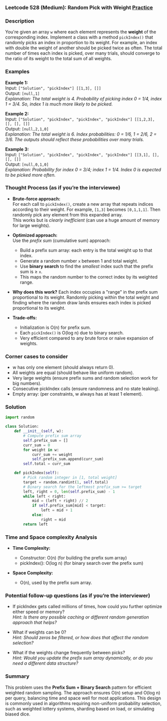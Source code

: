 ### Leetcode 528 (Medium): Random Pick with Weight [Practice](https://leetcode.com/problems/random-pick-with-weight)

### Description  
You're given an array `w` where each element represents the **weight** of the corresponding index. Implement a class with a method `pickIndex()` that randomly picks an index in proportion to its weight. For example, an index with double the weight of another should be picked twice as often. The total number of times each index is picked, over many trials, should converge to the ratio of its weight to the total sum of all weights.

### Examples  

**Example 1:**  
Input: `["Solution", "pickIndex"] [[1,3], []]`  
Output: `[null,1]`  
*Explanation: The total weight is 4. Probability of picking index 0 = 1/4, index 1 = 3/4. So, index 1 is much more likely to be picked.*

**Example 2:**  
Input: `["Solution", "pickIndex", "pickIndex", "pickIndex"] [[1,2,3], [], [], []]`  
Output: `[null,2,1,0]`  
*Explanation: The total weight is 6. Index probabilities: 0 = 1/6, 1 = 2/6, 2 = 3/6. The outputs should reflect these probabilities over many trials.*

**Example 3:**  
Input: `["Solution", "pickIndex", "pickIndex", "pickIndex"] [[3,1], [], [], []]`  
Output: `[null,0,1,0]`  
*Explanation: Probability for index 0 = 3/4; index 1 = 1/4. Index 0 is expected to be picked more often.*

### Thought Process (as if you’re the interviewee)  

- **Brute-force approach:**  
  For each call to `pickIndex()`, create a new array that repeats indices according to their weight. For example, `[1,3]` becomes `[0,1,1,1]`. Then randomly pick any element from this expanded array.  
  This works but is *clearly inefficient* (can use a huge amount of memory for large weights).

- **Optimized approach:**  
  Use the *prefix sum* (cumulative sum) approach:
  - Build a prefix sum array: each entry is the total weight up to that index.
  - Generate a random number `x` between 1 and total weight.
  - Use **binary search** to find the *smallest* index such that the prefix sum is ≥ `x`.
  - This maps the random number to the correct index by its weighted range.

- **Why does this work?**
  Each index occupies a "range" in the prefix sum proportional to its weight. Randomly picking within the total weight and finding where the random draw lands ensures each index is picked proportional to its weight.

- **Trade-offs:**  
  - Initialization is O(n) for prefix sum.
  - Each `pickIndex()` is O(log n) due to binary search.
  - Very efficient compared to any brute force or naive expansion of weights.

### Corner cases to consider  
- w has only one element (should always return 0).
- All weights are equal (should behave like uniform random).
- Very large weights (ensure prefix sums and random selection work for big numbers).
- Consecutive pickIndex calls (ensure randomness and no state leaking).
- Empty array: (per constraints, w always has at least 1 element).

### Solution

```python
import random

class Solution:
    def __init__(self, w):
        # Compute prefix sum array
        self.prefix_sum = []
        curr_sum = 0
        for weight in w:
            curr_sum += weight
            self.prefix_sum.append(curr_sum)
        self.total = curr_sum

    def pickIndex(self):
        # Pick random integer in [1, total weight]
        target = random.randint(1, self.total)
        # Binary search for the leftmost prefix_sum >= target
        left, right = 0, len(self.prefix_sum) - 1
        while left < right:
            mid = (left + right) // 2
            if self.prefix_sum[mid] < target:
                left = mid + 1
            else:
                right = mid
        return left
```

### Time and Space complexity Analysis  

- **Time Complexity:**  
  - Constructor: O(n) (for building the prefix sum array)
  - pickIndex(): O(log n) (for binary search over the prefix sum)

- **Space Complexity:**  
  - O(n), used by the prefix sum array.

### Potential follow-up questions (as if you’re the interviewer)  

- If pickIndex gets called millions of times, how could you further optimize either speed or memory?  
  *Hint: Is there any possible caching or different random generation approach that helps?*

- What if weights can be 0?  
  *Hint: Should zeros be filtered, or how does that affect the random selection?*

- What if the weights change frequently between picks?  
  *Hint: Would you update the prefix sum array dynamically, or do you need a different data structure?*

### Summary
This problem uses the **Prefix Sum + Binary Search** pattern for efficient weighted random sampling. The approach ensures O(n) setup and O(log n) per query, balancing time and space well for most applications. This design is commonly used in algorithms requiring non-uniform probability selection, such as weighted lottery systems, sharding based on load, or simulating biased dice.